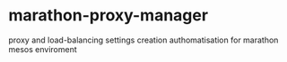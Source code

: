# marathon-proxy-manager
proxy and load-balancing settings creation authomatisation for marathon mesos enviroment
